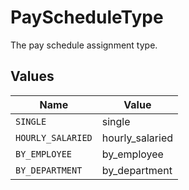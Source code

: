 # PayScheduleType

The pay schedule assignment type.


## Values

| Name              | Value             |
| ----------------- | ----------------- |
| `SINGLE`          | single            |
| `HOURLY_SALARIED` | hourly_salaried   |
| `BY_EMPLOYEE`     | by_employee       |
| `BY_DEPARTMENT`   | by_department     |